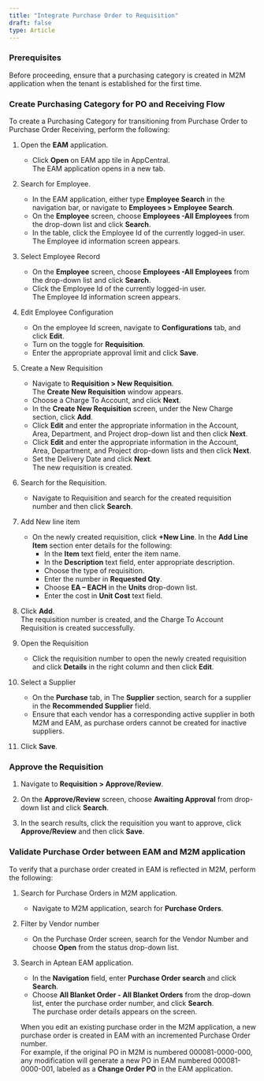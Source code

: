 ```yaml
---
title: "Integrate Purchase Order to Requisition"
draft: false
type: Article
---
```

### Prerequisites
Before proceeding, ensure that a purchasing category is created in M2M application when the tenant is established for the first time.

### Create Purchasing Category for PO and Receiving Flow
To create a Purchasing Category for transitioning from Purchase Order to Purchase Order Receiving, perform the following:

1.	Open the **EAM** application.
    -   Click **Open** on EAM app tile in AppCentral. <br> The EAM application opens in a new tab.

2. Search for Employee.
    -   In the EAM application, either type **Employee Search** in the navigation bar, or navigate to **Employees > Employee Search**.
    -   On the **Employee** screen, choose **Employees -All Employees** from the drop-down list and click **Search**. 
    - In the table, click the Employee Id of the currently logged-in user.
    <br> The Employee id information screen appears.

3.	Select Employee Record
    -   On the **Employee** screen, choose **Employees -All Employees** from the drop-down list and click **Search**. 
    - Click the Employee Id of the currently logged-in user.    <br> The Employee Id information screen appears.

4.	Edit Employee Configuration
    -   On the employee Id screen, navigate to **Configurations** tab, and click **Edit**.
    - Turn on the toggle for **Requisition**.
    - Enter the appropriate approval limit and click **Save**.

5. Create a New Requisition
    -  Navigate to **Requisition > New Requisition**. <br> The **Create New Requisition** window appears.
    - Choose a Charge To Account, and click **Next**.
    - In the **Create New Requisition** screen, under the New Charge section, click **Add**.
    -  Click **Edit** and enter the appropriate information in the Account, Area, Department, and Project drop-down list and then click **Next**. 
    - Click **Edit** and enter the appropriate information in the Account, Area, Department, and Project drop-down lists and then click **Next**. 
    - Set the Delivery Date and click **Next**. <br> The new requisition is created.

6.  Search for the Requisition.
    -   Navigate to Requisition and search for the created requisition number and then click **Search**.

7.	Add New line item
    -   On the newly created requisition, click **+New Line**. In the **Add Line Item** section enter details for the following:
        -  In the **Item** text field, enter the item name.
        -  In the **Description** text field, enter appropriate description.
        -   Choose the type of requisition.
        -   Enter the number in **Requested Qty**.
        -   Choose **EA – EACH** in the **Units** drop-down list.
        -   Enter the cost in **Unit Cost** text field.

8.	Click **Add**. <br>The requisition number is created, and the Charge To Account Requisition is created successfully.

9.	Open the Requisition
    - Click the requisition number to open the newly created requisition and click **Details** in the right column and then click **Edit**.

10.	Select a Supplier
    -   On the **Purchase** tab, in The **Supplier** section, search for a supplier in the **Recommended Supplier** field.
    -   Ensure that each vendor has a corresponding active supplier in both M2M and EAM, as purchase orders cannot be created for inactive suppliers.

11. Click **Save**.

 ### Approve the Requisition

1.	Navigate to **Requisition > Approve/Review**.

2.	On the **Approve/Review** screen, choose **Awaiting Approval** from drop-down list and click **Search**.

3.	In the search results, click the requisition you want to approve, click **Approve/Review** and then click **Save**.

### Validate Purchase Order between EAM and M2M application

To verify that a purchase order created in EAM is reflected in M2M, perform the following:

1. Search for Purchase Orders in M2M application.
    -   Navigate to M2M application, search for **Purchase Orders**.	

2.	Filter by Vendor number
    - On the Purchase Order screen, search for the Vendor Number and choose **Open** from the status drop-down list.

3. Search in Aptean EAM application.
    -   In the **Navigation** field, enter **Purchase Order search** and click **Search**.
    -   Choose **All Blanket Order - All Blanket Orders** from the drop-down list, enter the purchase order number, and click **Search**. <br> The purchase order details appears on the screen.

    When you edit an existing purchase order in the M2M application, a new purchase order is created in EAM with an incremented Purchase Order number. <br>For example, if the original PO in M2M is numbered 000081-0000-000, any modification will generate a new PO in EAM numbered 000081-0000-001, labeled as a **Change Order PO** in the EAM application.

 


